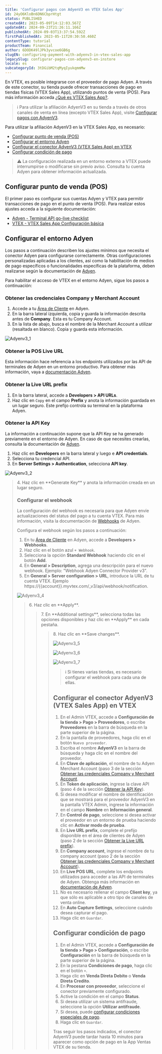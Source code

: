 ```yaml
---
title: 'Configurar pagos con AdyenV3 en VTEX Sales App'
id: 24yO6KloBn6DN6CbprHtgt
status: PUBLISHED
createdAt: 2023-05-09T14:12:03.567Z
updatedAt: 2024-09-23T21:26:11.166Z
publishedAt: 2024-09-03T13:37:54.592Z
firstPublishedAt: 2023-05-11T20:30:50.460Z
contentType: tutorial
productTeam: Financial
author: 6DODK49lJPk3yvcoe6GB6g
slugEN: configuring-payment-with-adyenv3-in-vtex-sales-app
legacySlug: configurar-pagos-con-adyenv3-en-instore
locale: es
subcategoryId: 3tDGibM2tqMyqIyukqmmMw
---
```


En VTEX, es posible integrarse con el proveedor de pago Adyen. A través de este conector, su tienda puede ofrecer transacciones de pago en tiendas físicas (VTEX Sales App), utilizando puntos de venta (POS). Para más información acceda [¿Qué es VTEX Sales App?](/es/tracks/instore-primeros-pasos-y-configuracion--zav76TFEZlAjnyBVL5tRc/7fnnVlG3Kv1Tay9iagc5yf).

> ℹ️ Para utilizar la afiliación AdyenV3 en su tienda a través de otros canales de venta en línea (excepto VTEX Sales App), visite [Configurar pagos con AdyenV3](/es/tutorial/configurar-pagos-con-adyenv3--7xAz67E2Eg63LWCQNjVdwv).

Para utilizar la afiliación AdyenV3 en la VTEX Sales App, es necesario:

- [Configurar punto de venda (POS)](#configurar-punto-de-venda-pos)
- [Configurar el entorno Adyen](#configurar-el-entorno-adyen)
- [Configurar el conector AdyenV3 (VTEX Sales App) en VTEX](#configurar-el-conector-adyenv3-vtex-sales-app-en-vtex)
- [Configurar condición de pago](#configurar-condicion-de-pago)

> ⚠️ La configuración realizada en un entorno externo a VTEX puede interrumpirse o modificarse sin previo aviso. Consulta tu cuenta Adyen para obtener información actualizada.

## Configurar punto de venda (POS)

El primer paso es configurar sus cuentas Adyen y VTEX para permitir transacciones de pago en el punto de venta (POS). Para realizar estos ajustes acceda a la siguiente documentación:

- [Adyen - Terminal API go-live checklist](https://docs.adyen.com/point-of-sale/get-started/go-live-tapi)
- [VTEX - VTEX Sales App Configuración básica](/es/tracks/instore-primeros-pasos-y-configuracion--zav76TFEZlAjnyBVL5tRc/4L5SoLxE8O3YkxF7FKymrO)

## Configurar el entorno Adyen

Los pasos a continuación describen los ajustes mínimos que necesita el conector Adyen para configurarse correctamente. Otras configuraciones personalizadas aplicadas a los clientes, así como la habilitación de medios de pago específicos o funcionalidades específicas de la plataforma, deben realizarse según la documentación de [Adyen](https://docs.adyen.com/).

Para habilitar el acceso de VTEX en el entorno Adyen, sigue los pasos a continuación:

### Obtener las credenciales Company y Merchant Account 

1. Accede a tu [Área de Cliente](https://ca-test.adyen.com/) en Adyen.
2. En la barra lateral izquierda, copia y guarda la información descrita antes de **Company**. Esta es tu Company Account.
3. En la lista de abajo, busca el nombre de la Merchant Account a utilizar (resaltada en blanco). Copia y guarda esta información.

![Adyenv3_1](https://cdn.statically.io/gh/vtexdocs/help-center-content/refs/heads/main/docs/es/tutorials/pagos/configuraci%C3%B3n-de-pagos/configurar-pagos-con-adyenv3-en-vtex-sales-app_1.PNG)

### Obtener la POS Live URL

Esta información hace referencia a los endpoints utilizados por las API de terminales de Adyen en un entorno productivo. Para obtener más información, vaya a [documentación Adyen](https://docs.adyen.com/point-of-sale/design-your-integration/terminal-api#cloud).

### Obtener la Live URL prefix

1. En la barra lateral, accede a **Developers > API URLs**.
2. Haz clic en `Copy` en el campo **Prefix** y anota la información guardada en un lugar seguro. Este prefijo controla su terminal en la plataforma Adyen.

### Obtener la API Key

La información a continuación supone que la API Key se ha generado previamente en el entorno de Adyen. En caso de que necesites crearlas, consulta la documentación de [Adyen](https://docs.adyen.com/).

1. Haz clic en **Developers** en la barra lateral y luego e **API credentials**.
2. Selecciona tu credencial API.
3. En **Server Settings > Authentication**, selecciona **API key**. 

![Adyenv3_2](https://cdn.statically.io/gh/vtexdocs/help-center-content/refs/heads/main/docs/es/tutorials/pagos/configuraci%C3%B3n-de-pagos/configurar-pagos-con-adyenv3-en-vtex-sales-app_2.PNG)

<blockquote><ui>4. Haz clic en **Generate Key** y anota la información creada en un lugar seguro.</ui>

### Configurar el webhook

La configuración del webhook es necesaria para que Adyen envíe actualizaciones del status del pago a tu cuenta VTEX. Para más información, visita la documentación de [Webhooks](https://docs.adyen.com/development-resources/webhooks) de Adyen.

Configura el webhook según los pasos a continuación:

1. En tu [Área de Cliente](https://ca-test.adyen.com/) en Adyen, accede a **Developers > Webhooks**.
2. Haz clic en el botón azul `+ Webhook`.
3. Selecciona la opción **Standard Webhook** haciendo clic en el botón **Add**.
4. En **General > Description**, agrega una descripción para el nuevo webhook. Ejemplo: "Webhook Adyen Connector Provider v3".
5. En **General > Server configuration > URL**, introduce la URL de tu cuenta VTEX. Ejemplo https://{{account}}.myvtex.com/_v3/api/webhook/notification.

![Adyenv3_4](https://cdn.statically.io/gh/vtexdocs/help-center-content/refs/heads/main/docs/es/tutorials/pagos/configuraci%C3%B3n-de-pagos/configurar-pagos-con-adyenv3-en-vtex-sales-app_3.PNG)

<blockquote><ui>6. Haz clic en **Apply**.</ui>

<blockquote><ui>7. En **Additional settings**, selecciona todas las opciones disponibles y haz clic en **Apply** en cada pestaña.</ui>

<blockquote><ui>8. Haz clic en **Save changes**.</ui>

![Adyenv3_5](https://cdn.statically.io/gh/vtexdocs/help-center-content/refs/heads/main/docs/es/tutorials/pagos/configuraci%C3%B3n-de-pagos/configurar-pagos-con-adyenv3-en-vtex-sales-app_4.PNG)

![Adyenv3_6](https://cdn.statically.io/gh/vtexdocs/help-center-content/refs/heads/main/docs/es/tutorials/pagos/configuraci%C3%B3n-de-pagos/configurar-pagos-con-adyenv3-en-vtex-sales-app_5.PNG)

![Adyenv3_7](https://cdn.statically.io/gh/vtexdocs/help-center-content/refs/heads/main/docs/es/tutorials/pagos/configuraci%C3%B3n-de-pagos/configurar-pagos-con-adyenv3-en-vtex-sales-app_6.PNG)

> ℹ️ Si tienes varias tiendas, es necesario configurar el webhook para cada una de ellas.

## Configurar el conector AdyenV3 (VTEX Sales App) en VTEX

1. En el Admin VTEX, accede a __Configuración de la tienda > Pago > Proveedores__, o escribe __Proveedores__ en la barra de búsqueda en la parte superior de la página.
2. En la pantalla de proveedores, haga clic en el botón `Nuevo proveedor`.
3. Escriba el nombre __AdyenV3__ en la barra de búsqueda y haga clic en el nombre del proveedor.
4. En __Clave de aplicación__, el nombre de tu Adyen Merchant Account (paso 3 de la sección [Obtener las credenciales Company y Merchant Account](#obtener-las-credenciales-company-y-merchant-account).
5. En __Token de aplicación__, ingrese la clave API (paso 4 de la sección [Obtener la API Key](#obtener-la-api-key)).
6. Si desea modificar el nombre de identificación que se mostrará para el proveedor AdyenV3 en la pantalla VTEX Admin, ingrese la información en el campo __Nombre__ en __Información general__.
7. En __Control de pago__, seleccione si desea activar el proveedor en un entorno de prueba haciendo clic en __Activar modo de prueba__.
8. En __Live URL prefix__, complete el prefijo disponible en el área de clientes de Adyen (paso 2 de la sección [Obtener la Live URL prefix](#obtener-la-live-url-prefix)).
9. En __Company account__, ingrese el nombre de tu company account (paso 2 de la sección [Obtener las credenciales Company y Merchant Account](#obtener-las-credenciales-company-y-merchant-account)).
10. En __Live POS URL__, complete los endpoints utilizados para acceder a las API de terminales de Adyen. Obtenga más información en [documentación de Adyen](https://docs.adyen.com/point-of-sale/design-your-integration/terminal-api#cloud).
11. No es necesario rellenar el campo __Client key__, ya que sólo es aplicable a otro tipo de canales de venta online.
12. En __Auto Capture Settings__, seleccione cuándo desea capturar el pago.
13. Haga clic en `Guardar`.  

## Configurar condición de pago

1. En el Admin VTEX, accede a **Configuración de la tienda > Pago > Configuración**, o escribe **Configuración** en la barra de búsqueda en la parte superior de la página.
2. En la pestana **Condiciones de pago**, haga clic en el botón `+`.
3. Haga clic en **Venda Direta Debito** o **Venda Direta Credito**.
4. En **Procesar con proveedor**, seleccione el conector previamente configurado.
5. Active la condición en el campo **Status**.
6. Si desea utilizar un sistema antifraude, seleccione la opción **Utilizar antifraude**.
7. Si desea, puede [configurar condiciones especiales de pago](/es/tutorial/condiciones-especiales--tutorials_456).
8. Haga clic en `Guardar`.

Tras seguir los pasos indicados, el conector AdyenV3 puede tardar hasta 10 minutos para aparecer como opción de pago en la App Ventas VTEX de su tienda.
